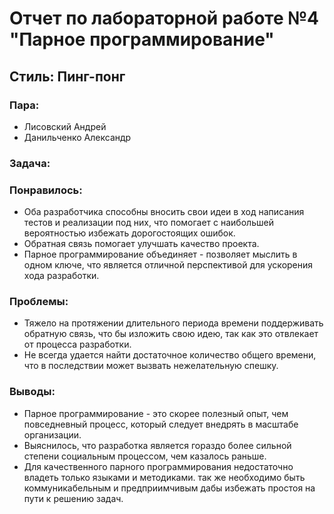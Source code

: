 ﻿# Отчет по лабораторной работе №4 "Парное программирование"

## Стиль: Пинг-понг
### Пара: 
- Лисовский Андрей
- Данильченко Александр
### Задача: 

### Понравилось:
- Оба разработчика способны вносить свои идеи в ход написания тестов и реализации под них, что помогает с наибольшей вероятностью избежать дорогостоящих ошибок.
- Обратная связь помогает улучшать качество проекта.
- Парное программирование объединяет - позволяет мыслить в одном ключе, что является отличной перспективой для ускорения хода разработки.

### Проблемы:
- Тяжело на протяжении длительного периода времени поддерживать обратную связь, что бы изложить свою идею, так как это отвлекает от процесса разработки. 
- Не всегда удается найти достаточное количество общего времени, что в последствии может вызвать нежелательную спешку.

### Выводы:
- Парное программирование - это скорее полезный опыт, чем повседневный процесс, который следует внедрять в масштабе организации.
- Выяснилось, что разработка является гораздо более сильной степени социальным процессом, чем казалось раньше.
- Для качественного парного программирования недостаточно владеть только языками и методиками. так же необходимо быть коммуникабельным и предприимчивым дабы избежать простоя на пути к решению задач.

